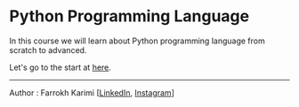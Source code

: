 # Python Programming Language
In this course we will learn about Python programming language from scratch to advanced.

Let's go to the start at [here](https://github.com/telecomp/Python3/wiki).

---

Author : Farrokh Karimi [[LinkedIn](https://www.linkedin.com/in/farrokhkarimi/), [Instagram](https://www.instagram.com/farrokhkarimi/)]
